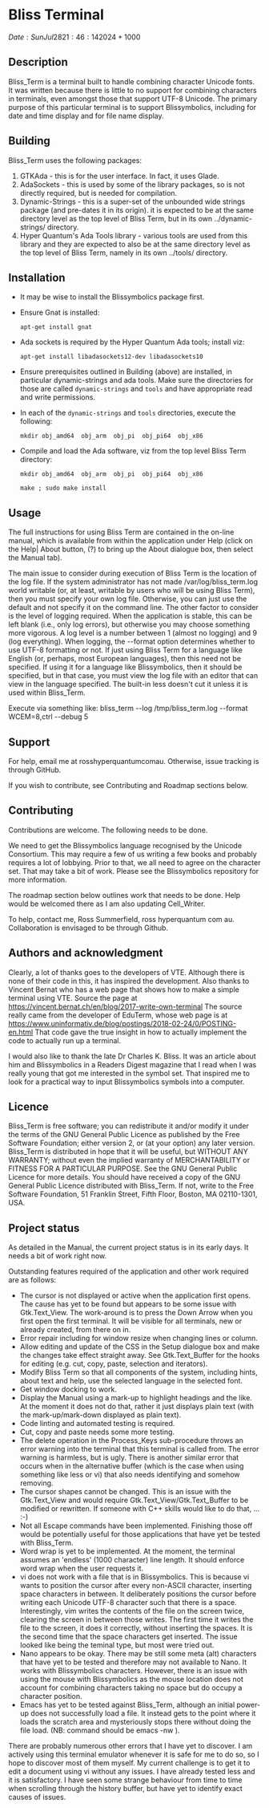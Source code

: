 # Bliss Terminal
$Date: Sun Jul 28 21:46:14 2024 +1000$

## Description

Bliss_Term  is a terminal built to handle  combining  character
Unicode  fonts.  It was written because there is little  to  no
support  for  combining characters in terminals,  even  amongst
those that support UTF-8 Unicode.  The primary purpose of  this
particular terminal is to support Blissymbolics, including  for
date and time display and for file name display.

## Building

Bliss_Term uses the following packages:
1. GTKAda - this is for the user interface.  In fact, it uses Glade.
2. AdaSockets - this is used by some of the library packages, so is
   not directly required, but is needed for compilation.
3. Dynamic-Strings - this is a super-set of the unbounded wide strings
   package (and pre-dates it in its origin).  it is expected to be at
   the same directory level as the top level of Bliss Term, but in
   its own ../dynamic-strings/ directory.
4. Hyper Quantum's Ada Tools library - various tools are used from 
   this library and they are expected to also be at the same directory
   level as the top level of Bliss Term, namely in its own
   ../tools/ directory.

## Installation

* It may be wise to install the Blissymbolics package first.
* Ensure Gnat is installed:

    `apt-get install gnat`

* Ada sockets is required by the Hyper Quantum Ada tools; install viz:

    `apt-get install libadasockets12-dev libadasockets10`

* Ensure prerequisites outlined in Building (above) are installed, in particular
  dynamic-strings and ada tools.  Make sure the directories for those are called
  `dynamic-strings` and `tools` and have appropriate read and write permissions.
* In each of the `dynamic-strings` and `tools` directories, execute the following:

    `mkdir obj_amd64  obj_arm  obj_pi  obj_pi64  obj_x86`

* Compile and load the Ada software, viz from the top level Bliss Term directory:

    `mkdir obj_amd64  obj_arm  obj_pi  obj_pi64  obj_x86`

    `make ; sudo make install`

## Usage

The full instructions for using Bliss Term are contained in the on-line manual,
which is available from within the application under Help (click on the Help|
About button, (?) to bring up the About dialogue box, then select the Manual tab).

The main issue to consider during execution of Bliss Term is the location of
the log file.  If the system administrator has not made /var/log/bliss_term.log
world writable (or, at least, writable by users who will be using Bliss Term),
then you must specify your own log file.  Otherwise, you can just use the default
and not specify it on the command line.  The other factor to consider is the level
of logging required.  When the application is stable, this can be left blank (i.e.,
only log errors), but otherwise you may choose something more vigorous.  A log
level is a number between 1 (almost no logging) and 9 (log everything).
When logging, the --format option determines whether to use UTF-8 formatting or
not.  If just using Bliss Term for a language like English (or, perhaps, most
European languages), then this need not be specified.  If using it for a language
like Blissymbolics, then it should be specified, but in that case, you must view
the log file with an editor that can view in the language specified.  The built-in
less doesn't cut it unless it is used within Bliss_Term.

Execute via something like:
bliss_term --log /tmp/bliss_term.log --format WCEM=8,ctrl --debug 5

## Support

For help, email me at ross<at>hyperquantum<dot>com<dot>au.  Otherwise, 
issue tracking is through GitHub.

If you wish to contribute, see Contributing and Roadmap sections below.

## Contributing

Contributions are welcome.  The following needs to be done.

We need to get the Blissymbolics language recognised by the Unicode Consortium. 
This may require a few of us writing a few books and probably requires a lot of 
lobbying.  Prior to that, we all need to agree on the character set.  That may 
take a bit of work.  Please see the Blissymbolics repository for more 
information.

The roadmap section below outlines work that needs to be done.  Help would be 
welcomed there as I am also updating Cell_Writer.

To help, contact me, Ross Summerfield, ross <at> hyperquantum <dot> com <dot> au.
Collaboration is envisaged to be through Github.

## Authors and acknowledgment

Clearly, a lot of thanks goes to the developers of VTE.  Although there is none
of their code in this, it has inspired the development.  Also thanks to Vincent
Bernat who has a web page that shows how to make a simple terminal using VTE.
Source the page at https://vincent.bernat.ch/en/blog/2017-write-own-terminal
The source really came from the developer of EduTerm, whose web page is at
https://www.uninformativ.de/blog/postings/2018-02-24/0/POSTING-en.html
That code gave the true insight in how to actually implement the code to
actually run up a terminal.

I would also like to thank the late Dr Charles K. Bliss.  It was an article about 
him and Blissymbolics in a Readers Digest magazine that I read when I was really 
young that got me interested in the symbol set.  That inspired me to look for a 
practical way to input Blissymbolics symbols into a computer.

## Licence

Bliss_Term is free software; you can redistribute it and/or modify it under the
terms of the GNU General Public Licence as published by the Free Software 
Foundation; either version 2, or (at your option) any later version.  Bliss_Term 
is distributed in hope that it will be useful, but WITHOUT ANY WARRANTY; without 
even the implied warranty of MERCHANTABILITY or FITNESS FOR A PARTICULAR PURPOSE.
See the GNU General Public Licence for more details.  You should have received 
a copy of the GNU General Public Licence distributed with  Bliss_Term. If not, 
write to the Free Software Foundation, 51 Franklin Street, Fifth Floor, Boston, 
MA 02110-1301, USA.

## Project status

As detailed in the Manual, the current project status is in its early days.  It 
needs a bit of work right now.

Outstanding features required of the application and other work required are as 
follows:
* The cursor is not displayed or active when the application first opens. The
  cause has yet to be found but appears to be some issue with Gtk.Text_View.
  The work-around is to press the Down Arrow when you first open the first
  terminal.  It will be visible for all terminals, new or already created, from
  there on in.
* Error repair including for window resize when changing lines or column.
* Allow editing and update of the CSS in the Setup dialogue box and make the 
  changes take effect straight away.  See Gtk.Text_Buffer for the hooks for 
  editing (e.g. cut, copy, paste, selection and iterators).
* Modify Bliss Term so that all components of the system, including hints, 
  about text and help, use the selected language in the selected font.
* Get window docking to work.
* Display the Manual using a mark-up to highlight headings and the like.  At the 
  moment it does not do that, rather it just displays plain text (with the 
  mark-up/mark-down displayed as plain text).
* Code linting and automated testing is required.
* Cut, copy and paste needs some more testing.
* The delete operation in the Process_Keys sub-procedure throws an error
  warning into the terminal that this terminal is called from.  The error
  warning is harmless, but is ugly.  There is another similar error that occurs
  when in the alternative buffer (which is the case when using something like
  less or vi) that also needs identifying and somehow removing. 
* The cursor shapes cannot be changed.  This is an issue with the Gtk.Text_View
  and would require Gtk.Text_View/Gtk.Text_Buffer to be modified or rewritten.
  If someone with C++ skills would like to do that, ... :-)
* Not all Escape commands have been implemented.  Finishing those off would be
  potentially useful for those applications that have yet be tested with
  Bliss_Term.
* Word wrap is yet to be implemented.  At the moment, the terminal assumes an
  'endless' (1000 character) line length.  It should enforce word wrap when
  the user requests it.
* vi does not work with a file that is in Blissymbolics.  This is because vi
  wants to position the cursor after every non-ASCII character, inserting
  space characters in between.  It deliberately positions the cursor before
  writing each Unicode UTF-8 character such that there is a space.
  Interestingly, vim writes the contents of the file on the screen twice,
  clearing the screen in between those writes.  The first time it writes the
  file to the screen, it does it correctly, without inserting the spaces.  It
  is the second time that the space characters get inserted.
  The issue looked like being the teminal type, but most were tried out.
* Nano appears to be okay.  There may be still some meta (alt) characters
  that have yet to be tested and therefore may not available to Nano. It works
  with Blissymbolics characters. However, there is an issue with using the
  mouse with Blissymbolics as the mouse location does not account for combining
  characters taking no space but do occupy a character position.
* Emacs has yet to be tested against Bliss_Term, although an initial power-up
  does not successfully load a file.  It instead gets to the point where it
  loads the scratch area and mysteriously stops there without doing the file
  load.  (NB: command should be emacs -nw <file>).

There are probably numerous other errors that I have yet to discover.  I am
actively using this terminal emulator whenever it is safe for me to do so, so I
hope to discover most of them myself.  My current challenge is to get it to
edit a document using vi without any issues.  I have already tested less and it
is satisfactory.  I have seen some strange behaviour from time to time when
scrolling through the history buffer, but have yet to identify exact causes of
issues.


